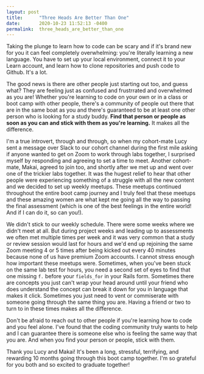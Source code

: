```yaml
---
layout: post
title:      "Three Heads Are Better Than One"
date:       2020-10-23 11:52:13 -0400
permalink:  three_heads_are_better_than_one
---
```



Taking the plunge to learn how to code can be scary and if it's brand new for you it can feel completely overwhelming: you're literally learning a new language. You have to set up your local environment, connect it to your Learn account, and learn how to clone repositories and push code to Github. It's a lot. 

The good news is there are other people just starting out too, and guess what? They are feeling just as confused and frustrrated and overwhelmed as you are! Whether you're learning to code on your own or in a class or boot camp with other people, there's a community of people out there that are in the same boat as you and there's guaranteed to be at least one other person who is looking for a study buddy. **Find that person or people as soon as you can and stick with them as you're learning.** It makes all the difference.

I'm a true introvert, through and through, so when my cohort-mate Lucy sent a message over Slack to our cohort channel during the first mile asking if anyone wanted to get on Zoom to work through labs together, I surprised myself by responding and agreeing to set a time to meet. Another cohort-mate, Makai, agreed to join too, and shortly after we met up and went over one of the trickier labs together. It was the hugest relief to hear that other people were experiencing something of a struggle with all the new content and we decided to set up weekly meetups. These meetups continued throughout the entire boot camp journey and I truly feel that these meetups and these amazing women are what kept me going all the way to passing the final assessment (which is one of the best feelings in the entire world! And if I can do it, so can you!).

We didn't stick to our weekly schedule. There were some weeks where we didn't meet at all. But during project weeks and leading up to assessments we often met multiple times per week and it was very common that a study or review session would last for hours and we'd end up rejoining the same Zoom meeting 4 or 5 times after being kicked out every 40 minutes because none of us have premium Zoom accounts. I cannot stress enough how important these meetups were. Sometimes, when you've been stuck on the same lab test for hours, you need a second set of eyes to find that one missing `f.` before your `fields_for` in your Rails form. Sometimes there are concepts you just can't wrap your head around until your friend who does understand the concept can break it down for you in language that makes it click. Sometimes you just need to vent or commiserate with someone going through the same thing you are. Having a friend or two to turn to in these times makes all the difference.

Don't be afraid to reach out to other people if you're learning how to code and you feel alone. I've found that the coding community truly wants to help and I can guarantee there is someone else who is feeling the same way that you are. And when you find your person or people, stick with them.

Thank you Lucy and Makai! It's been a long, stressful, terrifying, and rewarding 10 months going through this boot camp together. I'm so grateful for you both and so excited to graduate together!
